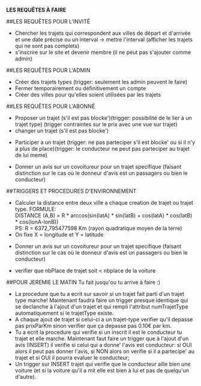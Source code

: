 **LES REQUÊTES À FAIRE**

##LES REQUÊTES POUR L'INVITÉ
+ Chercher les trajets qui correspondent aux villes de départ et d'arrivée et une date précise ou un interval -> mettre l'interval (afficher les trajets qui ne sont pas complets)
+ s'inscrire sur le site et devenir membre (il ne peut pas s'ajouter comme admin)

##LES REQUÊTES POUR L'ADMIN
+ Créer des trajets types (trigger: seulement les admin peuvent le faire)
+ Fermer temporairement ou définitivement un compte
+ Créer des villes pour qu'elles soient utilisées par les trajets

##LES REQUÊTES POUR L'ABONNÉ
- Proposer un trajet (s'il est pas blocke')(trigger: possibilité de le lier à un trajet type) (trigger contraintes sur le prix avec une vue sur trajet)
- changer un trajet (s'il est pas blocke')
+ Participer a un trajet (trigger: ne pas parteciper s'il est blocke' ou si il n'y a plus de place)(trigger: le conducteur ne peut pas parteciper au trajet de lui meme)
- Donner un avis sur un covoitureur pour un trajet specifique (faisant distinction sur le cas où le donneur d'avis est un passagers ou bien le conducteur)

##TRIGGERS ET PROCEDURES D'ENVIRONNEMENT
+ Calculer la distance entre deux ville a chaque creation de trajet ou trajet type. FORMULE:
<br> DISTANCE (A,B) = R * arccos(sin(latA) * sin(latB) + cos(latA) * cos(latB) * cos(lonA-lonB))
<br>PS: R = 6372,795477598 Km (rayon quadratique moyen de la terre)
+ On fixe X = longitude et Y = latitude
- Donner un avis sur un covoitureur pour un trajet specifique (faisant distinction sur le cas où le donneur d'avis est un passagers ou bien le conducteur)
+ verifier que nbPlace de trajet soit < nbplace de la voiture

##POUR JEREMIE LE MATIN
Tu fait jusqu'ou tu arrive à faire :)
- La procedure que tu a ecrit sur savoir si un trajet fait parti d'un trajet type marche! Maintenant faudra faire un trigger presque identique qui se declanche à l'ajout d'un trajet et qui rempli l'attribut numTrajetType automatiquement si le trajetType existe.
- A chaque ajout de trajet si celui-ci a un trajet-type verifier qu'il depasse pas prixParKm sinon verifier que ça depasse pas 0.10€ par km.
- Tu a ecrit la procedure qui verifie si un inscrit il est le conducteur tu trajet et elle marche.
Maintenant faut faire un trigger que à l'ajout d'un avis (INSERT) il verifie si celui qui a donne' l'avis est conducteur:
si OUI alors il peut pas donner l'avis,
si NON alors on verifie si il a partecipe' au trajet et si OUI il pourra evaluer le conducteur;
- Un trigger sur INSERT trajet qui verifie que le conducteur aille bien une voiture (et si la voiture qu'il a mit elle est bien à lui et pas de quelqu'un d'autre).
